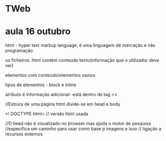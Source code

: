 # TWeb

<h1>aula 16 outubro</h1>

html - hyper text markup language, é uma linguagem de marcação e não programação

os ficheiros .html contêm conteúdo texto(informação que o utilizador deve ver)

elementos com conteúdo/elementos vazios

tipos de elementos - block e inline

atributo é informação adicional- está dentro de tag <>

//Estrura de uma página html divide-se em head e body

<! DOCTYPE html> // versão html usada

<html>

<head>
    <title>Primeira página </title> //O head não é visualizado no browser mas ajuda o motor de pesquisa
</head>

<base> //especifica um caminho para usar como base p imagens e isso

<link> // ligação a recursos externos

<style> //usade p definir o estilo


<meta>  //dados 
<meta name = "valor" content="xxx">
<meta http-equiv="valor" content="xx">
<meta charset="utf-8"> //define o tipo de caracteres que a página inclui tipo mandarim etc, este utf-8 é o mais comum

MIME type são tipos de dados tipo GIF, MP3, JPEG etc

//Elementos body

paragrafo <p> texto do paragrafo </p>

cabeçalho <h1> cabeçalho de primeiro nível </h1>

//...até

<h6>

linha horizontal <hr>
imagens <img src="url" alt="descritivo">
links <a href="url"> conteudo </a>
enfase <em> texto 
quebra de linha
comentários <!--   é assim que se faz um comentário -->
listas não ordenadas        <!--   tópicos com bolinhas por exemplo -->
listas ordenadas        <!--   tópicos 1,2,3 ou abc -->
listas de definições
tabelas <table>
http://validator.w3.org //corrige o codigo

Ao criar um ficheiro html se fizermos !+tab o visual studio da  estrutura incial